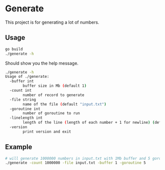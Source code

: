 # Generate

This project is for generating a lot of numbers.

## Usage

```bash
go build
./generate -h
```

Should show you the help message.

```bash
./generate -h
Usage of ./generate:
  -buffer int
        buffer size in Mb (default 1)
  -count int
        number of record to generate
  -file string
        name of the file (default "input.txt")
  -goroutine int
        number of goroutine to run
  -linelength int
        length of the line (length of each number + 1 for newline) (default 17)
  -version
        print version and exit
```

## Example

```bash
# will generate 1000000 numbers in input.txt with 1Mb buffer and 5 goroutine
./generate -count 1000000 -file input.txt -buffer 1 -goroutine 5
```
